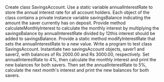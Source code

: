 Create class SavingsAccount. Use a static variable annualInterestRate to store the annual interest rate
for all account holders. Each object of the class contains a private instance variable savingsBalance
indicating the amount the saver currently has on deposit. Provide method calculateMonthlyInterest
to calculate the monthly interest by multiplying the savingsBalance by annualInterestRate divided by
12this interest should be added to savingsBalance. Provide a static method modifyInterestRate that
sets the annualInterestRate to a new value.
Write a program to test class SavingsAccount. Instantiate two savingsAccount objects, saver1 and
saver2, with balances of Rs 2000.00 and Rs 3000.00, respectively. Set annualInterestRate to 4%,
then calculate the monthly interest and print the new balances for both savers. Then set the
annualInterestRate to 5%, calculate the next month's interest and print the new balances for both
savers.
